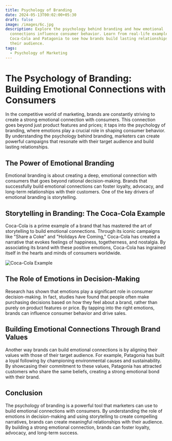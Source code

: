 ```yaml
---
title: Psychology of Branding
date: 2024-05-13T00:02:00+05:30
draft: false
image: /images/6c.jpg
description: Explore the psychology behind branding and how emotional
  connections influence consumer behavior. Learn from real-life examples like
  Coca-Cola and Patagonia to see how brands build lasting relationships with
  their audience.
tags:
  - Psychology of Marketing
---
```

# The Psychology of Branding: Building Emotional Connections with Consumers

In the competitive world of marketing, brands are constantly striving to create a strong emotional connection with consumers. This connection goes beyond just product features and prices; it taps into the psychology of branding, where emotions play a crucial role in shaping consumer behavior. By understanding the psychology behind branding, marketers can create powerful campaigns that resonate with their target audience and build lasting relationships.

## The Power of Emotional Branding

Emotional branding is about creating a deep, emotional connection with consumers that goes beyond rational decision-making. Brands that successfully build emotional connections can foster loyalty, advocacy, and long-term relationships with their customers. One of the key drivers of emotional branding is storytelling.

## Storytelling in Branding: The Coca-Cola Example

Coca-Cola is a prime example of a brand that has mastered the art of storytelling to build emotional connections. Through its iconic campaigns like "Share a Coke" and "Holidays Are Coming," Coca-Cola has created a narrative that evokes feelings of happiness, togetherness, and nostalgia. By associating its brand with these positive emotions, Coca-Cola has ingrained itself in the hearts and minds of consumers worldwide.

![Coca-Cola Example](/images/cocacola.jpg "Coca-Cola Example")

## The Role of Emotions in Decision-Making

Research has shown that emotions play a significant role in consumer decision-making. In fact, studies have found that people often make purchasing decisions based on how they feel about a brand, rather than purely on product features or price. By tapping into the right emotions, brands can influence consumer behavior and drive sales.

## Building Emotional Connections Through Brand Values

Another way brands can build emotional connections is by aligning their values with those of their target audience. For example, Patagonia has built a loyal following by championing environmental causes and sustainability. By showcasing their commitment to these values, Patagonia has attracted customers who share the same beliefs, creating a strong emotional bond with their brand.

## Conclusion

The psychology of branding is a powerful tool that marketers can use to build emotional connections with consumers. By understanding the role of emotions in decision-making and using storytelling to create compelling narratives, brands can create meaningful relationships with their audience. By building a strong emotional connection, brands can foster loyalty, advocacy, and long-term success.
